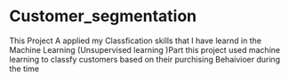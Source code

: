 # Customer_segmentation
This Project A applied my Classfication skills that I have learnd in the Machine Learning (Unsupervised learning )Part this project used machine learning to classfy customers based on their purchising Behaivioer during the time 

